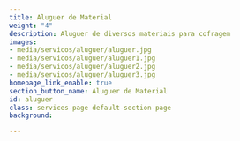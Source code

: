 ```yaml
---
title: Aluguer de Material
weight: "4"
description: Aluguer de diversos materiais para cofragem
images:
- media/servicos/aluguer/aluguer.jpg
- media/servicos/aluguer/aluguer1.jpg
- media/servicos/aluguer/aluguer2.jpg
- media/servicos/aluguer/aluguer3.jpg
homepage_link_enable: true
section_button_name: Aluguer de Material
id: aluguer
class: services-page default-section-page
background: 

---
```

